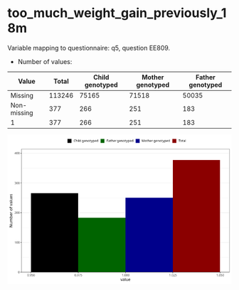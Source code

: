 # too_much_weight_gain_previously_18m
Variable mapping to questionnaire: q5, question EE809.
- Number of values:

| Value | Total | Child genotyped | Mother genotyped | Father genotyped |
| ----- | ----- | --------------- | ---------------- | ---------------- |
| Missing | 113246 | 75165 | 71518 | 50035 |
| Non-missing | 377 | 266 | 251 | 183 |
| 1 | 377 | 266 | 251 | 183 |



![](too_much_weight_gain_previously_18m_n.png)



